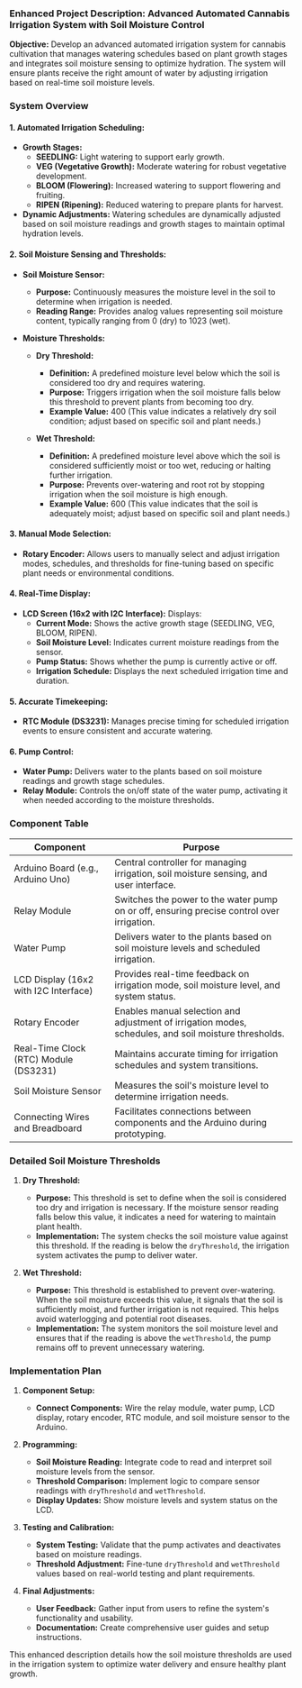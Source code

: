 ### Enhanced Project Description: Advanced Automated Cannabis Irrigation System with Soil Moisture Control

**Objective:**
Develop an advanced automated irrigation system for cannabis cultivation that manages watering schedules based on plant growth stages and integrates soil moisture sensing to optimize hydration. The system will ensure plants receive the right amount of water by adjusting irrigation based on real-time soil moisture levels.

### System Overview

#### 1. **Automated Irrigation Scheduling:**
   - **Growth Stages:**
     - **SEEDLING:** Light watering to support early growth.
     - **VEG (Vegetative Growth):** Moderate watering for robust vegetative development.
     - **BLOOM (Flowering):** Increased watering to support flowering and fruiting.
     - **RIPEN (Ripening):** Reduced watering to prepare plants for harvest.
   - **Dynamic Adjustments:** Watering schedules are dynamically adjusted based on soil moisture readings and growth stages to maintain optimal hydration levels.

#### 2. **Soil Moisture Sensing and Thresholds:**
   - **Soil Moisture Sensor:**
     - **Purpose:** Continuously measures the moisture level in the soil to determine when irrigation is needed.
     - **Reading Range:** Provides analog values representing soil moisture content, typically ranging from 0 (dry) to 1023 (wet).
  
   - **Moisture Thresholds:**
     - **Dry Threshold:**
       - **Definition:** A predefined moisture level below which the soil is considered too dry and requires watering.
       - **Purpose:** Triggers irrigation when the soil moisture falls below this threshold to prevent plants from becoming too dry.
       - **Example Value:** 400 (This value indicates a relatively dry soil condition; adjust based on specific soil and plant needs.)
       
     - **Wet Threshold:**
       - **Definition:** A predefined moisture level above which the soil is considered sufficiently moist or too wet, reducing or halting further irrigation.
       - **Purpose:** Prevents over-watering and root rot by stopping irrigation when the soil moisture is high enough.
       - **Example Value:** 600 (This value indicates that the soil is adequately moist; adjust based on specific soil and plant needs.)

#### 3. **Manual Mode Selection:**
   - **Rotary Encoder:** Allows users to manually select and adjust irrigation modes, schedules, and thresholds for fine-tuning based on specific plant needs or environmental conditions.

#### 4. **Real-Time Display:**
   - **LCD Screen (16x2 with I2C Interface):** Displays:
     - **Current Mode:** Shows the active growth stage (SEEDLING, VEG, BLOOM, RIPEN).
     - **Soil Moisture Level:** Indicates current moisture readings from the sensor.
     - **Pump Status:** Shows whether the pump is currently active or off.
     - **Irrigation Schedule:** Displays the next scheduled irrigation time and duration.

#### 5. **Accurate Timekeeping:**
   - **RTC Module (DS3231):** Manages precise timing for scheduled irrigation events to ensure consistent and accurate watering.

#### 6. **Pump Control:**
   - **Water Pump:** Delivers water to the plants based on soil moisture readings and growth stage schedules.
   - **Relay Module:** Controls the on/off state of the water pump, activating it when needed according to the moisture thresholds.

### Component Table

| Component                  | Purpose                                                                                                   |
|----------------------------|-----------------------------------------------------------------------------------------------------------|
| Arduino Board (e.g., Arduino Uno) | Central controller for managing irrigation, soil moisture sensing, and user interface.                |
| Relay Module               | Switches the power to the water pump on or off, ensuring precise control over irrigation.                |
| Water Pump                 | Delivers water to the plants based on soil moisture levels and scheduled irrigation.                     |
| LCD Display (16x2 with I2C Interface) | Provides real-time feedback on irrigation mode, soil moisture level, and system status.                  |
| Rotary Encoder             | Enables manual selection and adjustment of irrigation modes, schedules, and soil moisture thresholds.    |
| Real-Time Clock (RTC) Module (DS3231) | Maintains accurate timing for irrigation schedules and system transitions.                            |
| Soil Moisture Sensor       | Measures the soil's moisture level to determine irrigation needs.                                         |
| Connecting Wires and Breadboard | Facilitates connections between components and the Arduino during prototyping.                         |

### Detailed Soil Moisture Thresholds

1. **Dry Threshold:**
   - **Purpose:** This threshold is set to define when the soil is considered too dry and irrigation is necessary. If the moisture sensor reading falls below this value, it indicates a need for watering to maintain plant health.
   - **Implementation:** The system checks the soil moisture value against this threshold. If the reading is below the `dryThreshold`, the irrigation system activates the pump to deliver water.

2. **Wet Threshold:**
   - **Purpose:** This threshold is established to prevent over-watering. When the soil moisture exceeds this value, it signals that the soil is sufficiently moist, and further irrigation is not required. This helps avoid waterlogging and potential root diseases.
   - **Implementation:** The system monitors the soil moisture level and ensures that if the reading is above the `wetThreshold`, the pump remains off to prevent unnecessary watering.

### Implementation Plan

1. **Component Setup:**
   - **Connect Components:** Wire the relay module, water pump, LCD display, rotary encoder, RTC module, and soil moisture sensor to the Arduino.

2. **Programming:**
   - **Soil Moisture Reading:** Integrate code to read and interpret soil moisture levels from the sensor.
   - **Threshold Comparison:** Implement logic to compare sensor readings with `dryThreshold` and `wetThreshold`.
   - **Display Updates:** Show moisture levels and system status on the LCD.

3. **Testing and Calibration:**
   - **System Testing:** Validate that the pump activates and deactivates based on moisture readings.
   - **Threshold Adjustment:** Fine-tune `dryThreshold` and `wetThreshold` values based on real-world testing and plant requirements.

4. **Final Adjustments:**
   - **User Feedback:** Gather input from users to refine the system's functionality and usability.
   - **Documentation:** Create comprehensive user guides and setup instructions.

This enhanced description details how the soil moisture thresholds are used in the irrigation system to optimize water delivery and ensure healthy plant growth.
